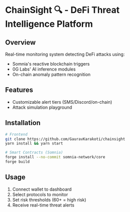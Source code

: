 # ChainSight 🔍 - DeFi Threat Intelligence Platform

## Overview
Real-time monitoring system detecting DeFi attacks using:
- Somnia's reactive blockchain triggers
- 0G Labs' AI inference modules
- On-chain anomaly pattern recognition

## Features
- Customizable alert tiers (SMS/Discord/on-chain)
- Attack simulation playground

## Installation
```bash
# Frontend
git clone https://github.com/GauravKarakoti/chainsight
yarn install && yarn start

# Smart Contracts (Somnia)
forge install --no-commit somnia-network/core
forge build
```

## Usage
1. Connect wallet to dashboard
2. Select protocols to monitor
3. Set risk thresholds (60+ = high risk)
4. Receive real-time threat alerts
